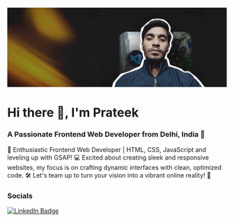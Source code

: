 ![A Passionate Frontend Web Developer from Delhi, India 📍](https://raw.githubusercontent.com/prateeksharma45/prateeksharma45/main/prateek-sharma.jpg)
# Hi there 👋, I'm Prateek
### A Passionate Frontend Web Developer from Delhi, India 📍

🚀 Enthusiastic Frontend Web Developer | HTML, CSS, JavaScript and leveling up with GSAP! 💻 Excited about creating sleek and responsive websites, my focus is on crafting dynamic interfaces with clean, optimized code. 🛠️ Let's team up to turn your vision into a vibrant online reality! 🌟

### Socials

<div id="badges">
  <a href="https://www.linkedin.com/in/prateeksharma45">
    <img src="https://img.shields.io/badge/LinkedIn-blue?style=for-the-badge&logo=linkedin&logoColor=white" alt="LinkedIn Badge"/>
  </a>
</div>
